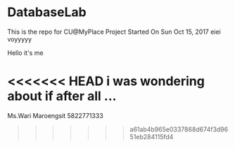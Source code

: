 # DatabaseLab

This is the repo for CU@MyPlace Project
Started On Sun Oct 15, 2017
eiei
voyyyyy


Hello it's me

<<<<<<< HEAD
i was wondering about if after all ...
=======
Ms.Wari Maroengsit
5822771333
>>>>>>> a61ab4b965e0337868d674f3d9651eb284115fd4

